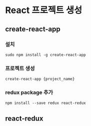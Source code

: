 # React 프로젝트 생성

## create-react-app

### 설치

`sudo npm install -g create-react-app`

### 프로젝트 생성

`create-react-app {project_name}`

### redux package 추가

`npm install --save redux react-redux`

## react-redux

